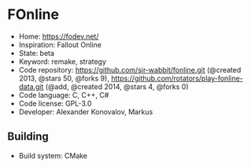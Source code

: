 # FOnline

- Home: https://fodev.net/
- Inspiration: Fallout Online
- State: beta
- Keyword: remake, strategy
- Code repository: https://github.com/sir-wabbit/fonline.git (@created 2013, @stars 50, @forks 9), https://github.com/rotators/play-fonline-data.git (@add, @created 2014, @stars 4, @forks 0)
- Code language: C, C++, C#
- Code license: GPL-3.0
- Developer: Alexander Konovalov, Markus

## Building

- Build system: CMake
